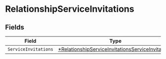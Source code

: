 # RelationshipServiceInvitations


## Fields

| Field                                                                                                                        | Type                                                                                                                         | Required                                                                                                                     | Description                                                                                                                  |
| ---------------------------------------------------------------------------------------------------------------------------- | ---------------------------------------------------------------------------------------------------------------------------- | ---------------------------------------------------------------------------------------------------------------------------- | ---------------------------------------------------------------------------------------------------------------------------- |
| `ServiceInvitations`                                                                                                         | [*RelationshipServiceInvitationsServiceInvitations](../../models/shared/relationshipserviceinvitationsserviceinvitations.md) | :heavy_minus_sign:                                                                                                           | N/A                                                                                                                          |